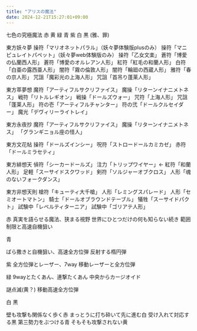 ```yaml
---
title: "アリスの魔法"
date: 2024-12-21T15:27:01+09:00
---
```

七色の究極魔法
赤
黄
緑
青
紫
白
黒
(雅、罪)


東方妖々夢
操符「マリオネットパラル」（妖々夢体験版plusのみ）
操符「マニピュレイトパペット」（妖々夢web体験版のみ）
操符「乙女文楽」
蒼符「博愛の仏蘭西人形」
蒼符「博愛のオルレアン人形」
紅符「紅毛の和蘭人形」
白符「白亜の露西亜人形」
闇符「霧の倫敦人形」
闇符「輪廻の西蔵人形」
雅符「春の京人形」
咒詛「魔彩光の上海人形」
咒詛「首吊り蓬莱人形」

東方萃夢想
魔符「アーティフルサクリファイス」
魔操「リターンイナニメトネス」
戦符「リトルレギオン」
戦操「ドールズウォー」
咒符「上海人形」
咒詛「蓬莱人形」
符の壱「アーティフルチャンター」
符の弐「ドールクルセイダー」
魔光「デヴィリーライトレイ」

東方永夜抄
魔符「アーティフルサクリファイス」
魔操「リターンイナニメトネス」
「グランギニョル座の怪人」

東方文花帖
操符「ドールズインシー」
呪符「ストロードールカミカゼ」
赤符「ドールミラセティ」

東方緋想天
偵符「シーカードールズ」
注力「トリップワイヤー」←
紅符「和蘭人形」
足軽「スーサイドスクワッド」
剣符「ソルジャーオブクロス」
人形「魂のないフォークダンス」

東方非想天則
槍符「キューティ大千槍」
人形「レミングスパレード」
人形「セミオートマトン」
騎士「ドールオブラウンドテーブル」
犠牲「スーサイドパクト」
試験中「レベルティターニア」
試験中「ゴリアテ人形」



赤
真実を語らせる魔法、狭まる視野
世界にひとつだけの何も知らない続き
範囲制限と高速自機狙い

青

ばら撒きと自機狙い、高速全方位弾
反射する楕円弾

紫
全方位弾とレーザー、7way
移動レーザーと全方位弾

緑
9wayとたくあん、連撃たくあん
中央からカージオイド

謎点滅(黄？)
移動高速全方位弾

白
黒


壁も攻撃も関係なく歩く赤
まっとうに打ち砕いて先に進む白
受け入れて対応する黒
第三勢力をぶつける青
そもそも攻撃されない黄
